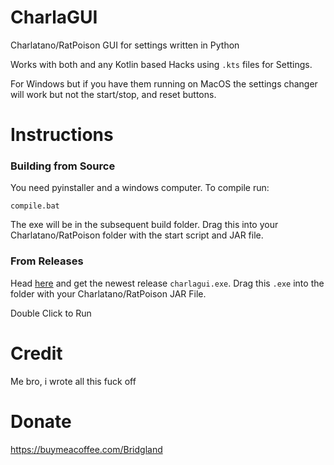 # CharlaGUI
Charlatano/RatPoison GUI for settings written in Python

Works with both and any Kotlin based Hacks using `.kts` files for Settings.

For Windows but if you have them running on MacOS the settings changer will work but not the start/stop, and reset buttons.

# Instructions

### Building from Source

You need pyinstaller and a windows computer. To compile run:

```
compile.bat
```

The exe will be in the subsequent build folder. Drag this into your Charlatano/RatPoison folder with the start script and JAR file.

### From Releases

Head [here](https://github.com/M4cs/CharlaGUI/releases) and get the newest release `charlagui.exe`. Drag this `.exe` into the folder with your Charlatano/RatPoison JAR File.

Double Click to Run

# Credit

Me bro, i wrote all this fuck off

# Donate

https://buymeacoffee.com/Bridgland
